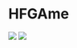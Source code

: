# HFGAme
<img src="https://capsule-render.vercel.app/api?type=text&color=black&height=30px&section=header&text=head입니다&fontSize=10px" />

<img src="https://capsule-render.vercel.app/api?type=text&color=black&height=30px&section=footer&text=footer입니다&fontSize=10px" />
